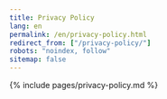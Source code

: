 ```yaml
---
title: Privacy Policy
lang: en
permalink: /en/privacy-policy.html
redirect_from: ["/privacy-policy/"]
robots: "noindex, follow"
sitemap: false
---
```


{% include pages/privacy-policy.md %}
